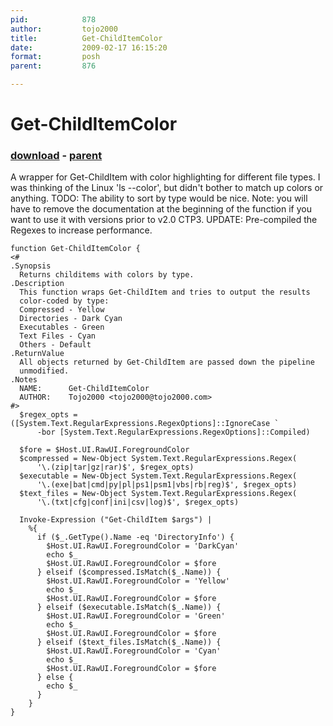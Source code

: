```yaml
---
pid:            878
author:         tojo2000
title:          Get-ChildItemColor
date:           2009-02-17 16:15:20
format:         posh
parent:         876

---
```


# Get-ChildItemColor

### [download](Scripts\878.ps1) - [parent](Scripts\876.md)

A wrapper for Get-ChildItem with color highlighting for different file types.  I was thinking of the Linux 'ls --color', but didn't bother to match up colors or anything.  TODO: The ability to sort by type would be nice.  Note: you will have to remove the documentation at the beginning of the function if you want to use it with versions prior to v2.0 CTP3.
UPDATE: Pre-compiled the Regexes to increase performance.

```posh
function Get-ChildItemColor {
<#
.Synopsis
  Returns childitems with colors by type.
.Description
  This function wraps Get-ChildItem and tries to output the results
  color-coded by type:
  Compressed - Yellow
  Directories - Dark Cyan
  Executables - Green
  Text Files - Cyan
  Others - Default
.ReturnValue
  All objects returned by Get-ChildItem are passed down the pipeline
  unmodified.
.Notes
  NAME:      Get-ChildItemColor
  AUTHOR:    Tojo2000 <tojo2000@tojo2000.com>
#>
  $regex_opts = ([System.Text.RegularExpressions.RegexOptions]::IgnoreCase `
      -bor [System.Text.RegularExpressions.RegexOptions]::Compiled)

  $fore = $Host.UI.RawUI.ForegroundColor
  $compressed = New-Object System.Text.RegularExpressions.Regex(
      '\.(zip|tar|gz|rar)$', $regex_opts)
  $executable = New-Object System.Text.RegularExpressions.Regex(
      '\.(exe|bat|cmd|py|pl|ps1|psm1|vbs|rb|reg)$', $regex_opts)
  $text_files = New-Object System.Text.RegularExpressions.Regex(
      '\.(txt|cfg|conf|ini|csv|log)$', $regex_opts)

  Invoke-Expression ("Get-ChildItem $args") |
    %{
      if ($_.GetType().Name -eq 'DirectoryInfo') {
        $Host.UI.RawUI.ForegroundColor = 'DarkCyan'
        echo $_
        $Host.UI.RawUI.ForegroundColor = $fore
      } elseif ($compressed.IsMatch($_.Name)) {
        $Host.UI.RawUI.ForegroundColor = 'Yellow'
        echo $_
        $Host.UI.RawUI.ForegroundColor = $fore
      } elseif ($executable.IsMatch($_.Name)) {
        $Host.UI.RawUI.ForegroundColor = 'Green'
        echo $_
        $Host.UI.RawUI.ForegroundColor = $fore
      } elseif ($text_files.IsMatch($_.Name)) {
        $Host.UI.RawUI.ForegroundColor = 'Cyan'
        echo $_
        $Host.UI.RawUI.ForegroundColor = $fore
      } else {
        echo $_
      }
    }
}


```
